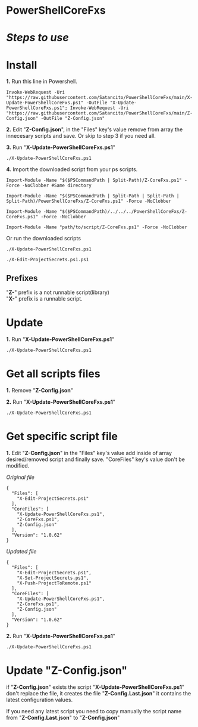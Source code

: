 # **PowerShellCoreFxs**


# ***Steps to use***

# Install

**1.** Run this line in Powershell.

```
Invoke-WebRequest -Uri "https://raw.githubusercontent.com/Satancito/PowerShellCoreFxs/main/X-Update-PowerShellCoreFxs.ps1" -OutFile "X-Update-PowerShellCoreFxs.ps1"; Invoke-WebRequest -Uri "https://raw.githubusercontent.com/Satancito/PowerShellCoreFxs/main/Z-Config.json" -OutFile "Z-Config.json"
```

**2.** Edit "**Z-Config.json**", in the "Files" key's value remove from array the innecesary scripts and save. Or skip to step 3 if you need all.

**3.** Run "**X-Update-PowerShellCoreFxs.ps1**"

```
./X-Update-PowerShellCoreFxs.ps1
```

**4.** Import the downloaded script from your ps scripts.  
```
Import-Module -Name "$($PSCommandPath | Split-Path)/Z-CoreFxs.ps1" -Force -NoClobber #Same directory

Import-Module -Name "$($PSCommandPath | Split-Path | Split-Path | Split-Path)/PowerShellCoreFxs/Z-CoreFxs.ps1" -Force -NoClobber

Import-Module -Name "$($PSCommandPath)/../../../PowerShellCoreFxs/Z-CoreFxs.ps1" -Force -NoClobber

Import-Module -Name "path/to/script/Z-CoreFxs.ps1" -Force -NoClobber
```

Or run the downloaded scripts

```
./X-Update-PowerShellCoreFxs.ps1
```
```
./X-Edit-ProjectSecrets.ps1.ps1
```

## Prefixes
"**Z-**" prefix is a not runnable script(library)   
"**X-**" prefix is a runnable script.

# Update

**1.** Run "**X-Update-PowerShellCoreFxs.ps1**" 

```
./X-Update-PowerShellCoreFxs.ps1
```

# Get all scripts files 
**1.** Remove "**Z-Config.json**"

**2.** Run "**X-Update-PowerShellCoreFxs.ps1**" 

```
./X-Update-PowerShellCoreFxs.ps1
```

# Get specific script file
**1.** Edit "**Z-Config.json**" in the "Files" key's value add inside of array desired/removed script and finally save. "CoreFiles" key's value don't be modified.

*Original file*
```
{
  "Files": [
    "X-Edit-ProjectSecrets.ps1"
  ],
  "CoreFiles": [
    "X-Update-PowerShellCoreFxs.ps1",
    "Z-CoreFxs.ps1",
    "Z-Config.json"
  ],
  "Version": "1.0.62"
}
```

*Updated file*
```
{
  "Files": [
    "X-Edit-ProjectSecrets.ps1",
    "X-Set-ProjectSecrets.ps1",
    "X-Push-ProjectToRemote.ps1"
  ],
  "CoreFiles": [
    "X-Update-PowerShellCoreFxs.ps1",
    "Z-CoreFxs.ps1",
    "Z-Config.json"
  ],
  "Version": "1.0.62"
}
```

**2.** Run "**X-Update-PowerShellCoreFxs.ps1**" 
```
./X-Update-PowerShellCoreFxs.ps1
```

# Update "Z-Config.json"
if "**Z-Config.json**" exists the script "**X-Update-PowerShellCoreFxs.ps1**" don't replace the file, it creates the file "**Z-Config.Last.json**" it contains the latest configuration values.

If you need any latest script you need to copy manually the script name from "**Z-Config.Last.json**" to "**Z-Config.json**"